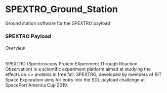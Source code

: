 # SPEXTRO_Ground_Station
Ground station software for the SPEXTRO payload
### SPEXTRO Payload
###### Overview
SPEXTRO (Spectroscopy Protein EXperiment Through Reaction Observation) is a scientific experiment platform aimed at studying the effects on &lt;> proteins in free fall. SPEXTRO, developed by members of RIT Space Exploration aims for entry into the SDL payload challenge at SpacePort America Cup 2019. 

